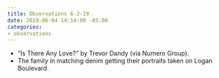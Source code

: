 ```yaml
---
title: Observations 6-2-19
date: 2019-06-04 14:14:00 -05:00
categories:
- observations
---
```


- “Is There Any Love?” by Trevor Dandy (via Numero Group).
- The family in matching denim getting their portraits taken on Logan Boulevard.